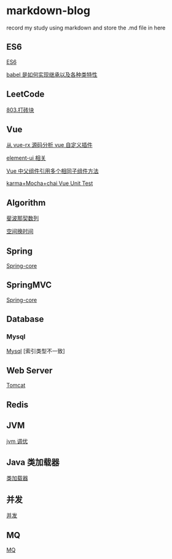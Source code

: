 # markdown-blog

record my study using markdown and store the .md file in here

## ES6

[ES6](./ES6.md)

[babel 是如何实现继承以及各种类特性](./babel是如何实现继承以及各种类特性.md)

## LeetCode

[803.打砖块](./leetcode/803.打砖块.md)

## Vue

[从 vue-rx 源码分析 vue 自定义插件](./从vue-rx源码分析vue插件.md)

[element-ui 相关](./element-ui.md)

[Vue 中父组件引用多个相同子组件方法](./Vue中父组件引用多个相同子组件方法.md)

[karma+Mocha+chai Vue Unit Test](./karma+Mocha+chaiVueUnitTest.md)

## Algorithm

[斐波那契数列](./QuickFib.html)

[空间换时间](./空间换时间.md)

## Spring

[Spring-core](./Spring-Core.md)

## SpringMVC

[Spring-core](./Spring-MVC.md)

## Database

### Mysql

[Mysql](./mysql.md)
[索引类型不一致]

## Web Server

[Tomcat](./tomcat.md)

## Redis

## JVM

[jvm 调优](./jvm-optimize)

## Java 类加载器

[类加载器](./jvm-classloader.md)

## 并发

[并发](./juc.md)

## MQ

[MQ](./mq.md)
